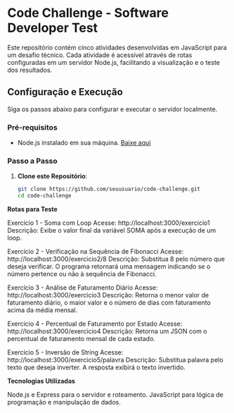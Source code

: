 # Code Challenge - Software Developer Test

Este repositório contém cinco atividades desenvolvidas em JavaScript para um desafio técnico. Cada atividade é acessível através de rotas configuradas em um servidor Node.js, facilitando a visualização e o teste dos resultados.

## Configuração e Execução

Siga os passos abaixo para configurar e executar o servidor localmente.

### Pré-requisitos

- Node.js instalado em sua máquina. [Baixe aqui](https://nodejs.org/)

### Passo a Passo

1. **Clone este Repositório**:
   ```bash
   git clone https://github.com/seuusuario/code-challenge.git
   cd code-challenge

**Rotas para Teste**
   
Exercício 1 - Soma com Loop
Acesse: http://localhost:3000/exercicio1
Descrição: Exibe o valor final da variável SOMA após a execução de um loop.

Exercício 2 - Verificação na Sequência de Fibonacci
Acesse: http://localhost:3000/exercicio2/8
Descrição: Substitua 8 pelo número que deseja verificar. O programa retornará uma mensagem indicando se o número pertence ou não à sequência de Fibonacci.

Exercício 3 - Análise de Faturamento Diário
Acesse: http://localhost:3000/exercicio3
Descrição: Retorna o menor valor de faturamento diário, o maior valor e o número de dias com faturamento acima da média mensal.

Exercício 4 - Percentual de Faturamento por Estado
Acesse: http://localhost:3000/exercicio4
Descrição: Retorna um JSON com o percentual de faturamento mensal de cada estado.

Exercício 5 - Inversão de String
Acesse: http://localhost:3000/exercicio5/palavra
Descrição: Substitua palavra pelo texto que deseja inverter. A resposta exibirá o texto invertido.

**Tecnologias Utilizadas**

Node.js e Express para o servidor e roteamento.
JavaScript para lógica de programação e manipulação de dados.
